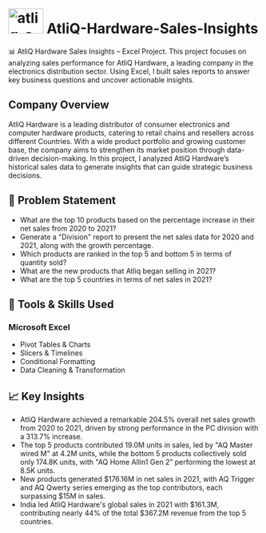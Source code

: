 
# <img width="70" height="50" alt="atliq-a-logo-04" src="https://github.com/user-attachments/assets/989aab88-8673-4b6e-9f1d-19c9e54a1bf7" /> AtliQ-Hardware-Sales-Insights
📊 AtliQ Hardware Sales Insights – Excel Project. This project focuses on analyzing sales performance for AtliQ Hardware, a leading company in the electronics distribution sector. Using Excel, I built sales reports to answer key business questions and uncover actionable insights.
## Company Overview
AtliQ Hardware is a leading distributor of consumer electronics and computer hardware products, catering to retail chains and resellers across different Countries. With a wide product portfolio and growing customer base, the company aims to strengthen its market position through data-driven decision-making.
In this project, I analyzed AtliQ Hardware’s historical sales data to generate insights that can guide strategic business decisions. 
## 🎯 Problem Statement 
- What are the top 10 products based on the percentage increase in their net sales from 2020 to 2021?
- Generate a "Division" report to present the net sales data for 2020 and 2021, along with the growth percentage.
- Which products are ranked in the top 5 and bottom 5 in terms of quantity sold?
- What are the new products that Atliq began selling in 2021? 
- What are the top 5 countries in terms of net sales in 2021?
## 🧰 Tools & Skills Used
### Microsoft Excel  
- Pivot Tables & Charts  
- Slicers & Timelines  
- Conditional Formatting  
- Data Cleaning & Transformation
## 📈 Key Insights
- AtliQ Hardware achieved a remarkable 204.5% overall net sales growth from 2020 to 2021, driven by strong performance in the PC division with a 313.7% increase.
- The top 5 products contributed 19.0M units in sales, led by "AQ Master wired M" at 4.2M units, while the bottom 5 products collectively sold only 174.8K units, with "AQ Home Allin1 Gen 2” performing the lowest at 8.5K units.
- New products generated $176.16M in net sales in 2021, with AQ Trigger and AQ Qwerty series emerging as the top contributors, each surpassing $15M in sales.
- India led AtliQ Hardware's global sales in 2021 with $161.3M, contributing nearly 44% of the total $367.2M revenue from the top 5 countries.
